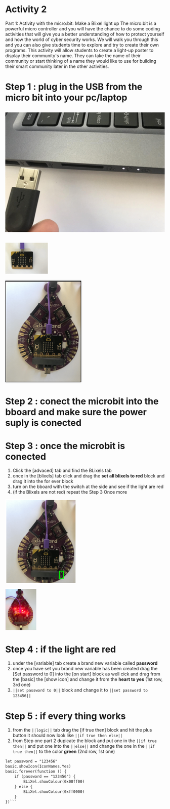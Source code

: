 # **Activity 2**
 
Part 1: Activity with the micro:bit: Make a Blixel light up
The micro:bit is a powerful micro controller and you will have the chance to do some coding activities that will give you a better understanding of how to protect yourself and how the world of cyber security works. We will walk you through this and you can also give students time to explore and try to create their own programs. This activity will allow students to create a light-up poster to display their community's name.
They can take the name of their community or start thinking of a name they would like to use
for building their smart community later in the other activities.

# Step 1 : plug in the USB from the micro bit into your pc/laptop

<!-- https://github.com/Brilliant-Labs/bboard-tuts-cybersecurity-3/blob/master/cybersec/activity-1/connect-microbit.gif?raw=true -->
![Click](https://github.com/Brilliant-Labs/bboard-tutorials-cybersecurity-v3/blob/main/Activity_1/connect-microbit.gif?raw=true "Click")
---
<!-- https://raw.githubusercontent.com/Brilliant-Labs/bboard-tutorials-cybersecurity-v3/main/Activity_1/micro.png -->
![Click](https://raw.githubusercontent.com/Brilliant-Labs/bboard-tutorials-cybersecurity-v3/main/Activity_1/micro.png)
---
<!--https://raw.githubusercontent.com/Brilliant-Labs/bboard-tutorials-cybersecurity-v3/main/Activity_2/bborad.png -->
![Click](https://raw.githubusercontent.com/Brilliant-Labs/bboard-tutorials-cybersecurity-v3/main/Activity_2/bborad.png)

# Step 2 : conect the microbit into the bboard and make sure the power suply is conected

# Step 3 : once the microbit is conected 
1. Click the [advaced] tab and find the BLixels tab
2. once in the [blixels] tab click and drag the **set all blixels to red** block and drag it into the for ever block
3. turn on the bboard with the switch at the side and see if the light are red
4. (if the Blixels are not red) repeat the Step 3 Once more

<!-- https://raw.githubusercontent.com/Brilliant-Labs/bboard-tutorials-cybersecurity-v3/main/Activity_2/image%20(1).png -->
![Click](https://raw.githubusercontent.com/Brilliant-Labs/bboard-tutorials-cybersecurity-v3/main/Activity_2/image%20(1).png)

<!-- https://raw.githubusercontent.com/Brilliant-Labs/bboard-tutorials-cybersecurity-v3/main/Activity_2/image%20(2).png -->
![Click](https://raw.githubusercontent.com/Brilliant-Labs/bboard-tutorials-cybersecurity-v3/main/Activity_2/image%20(2).png)
# Step 4 : if the light are red
1. under the [variable] tab create a brand new variable called **password**
2. once you have set you brand new variable has been created drag the [Set password to 0] into the [on start] block as well cick and drag from the [basic] the [show icon] and change it from the **heart to yes** (1st row, 3rd one)
3. ``||set password to 0||`` block and change it to ``||set password to 123456||``

# Step 5 : if every thing works 
1. from the ``||logic||`` tab drag the [if true then] block and hit the plus button it should now look like ``||if true then else||``
2. from Step one part 2 dupicate the block and put one in the ``||if true then||`` and put one into the ``||else||`` and change the one in the ``||if true then||`` to the color **green** (2nd row, 1st one) 
```
let password = "123456"
basic.showIcon(IconNames.Yes)
basic.forever(function () {
    if (password == "123456") {
        BLiXel.showColour(0x00ff00)
    } else {
        BLiXel.showColour(0xff0000)
    }
})```
